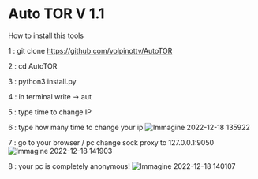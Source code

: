 # Auto TOR V 1.1

How to install this tools

1 : git clone https://github.com/volpinottv/AutoTOR

2 : cd AutoTOR

3 : python3 install.py

4 : in terminal write -> aut
  
5 : type time to change IP

6 : type how many time to change your ip
![Immagine 2022-12-18 135922](https://user-images.githubusercontent.com/108951418/208300435-49b0cd2f-b8e6-47bb-9a3e-c8cde8c531df.png)

7 : go to your browser / pc  change sock proxy to 127.0.0.1:9050
![Immagine 2022-12-18 141903](https://user-images.githubusercontent.com/108951418/208300608-416aeb9b-657d-425f-a27c-f40cce7b1f4b.png)

8 : your pc is completely anonymous!
![Immagine 2022-12-18 140107](https://user-images.githubusercontent.com/108951418/208300704-63e2c878-6142-43a5-b7a7-1d73942d7160.png)